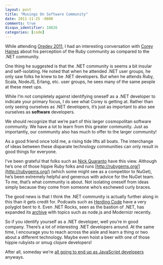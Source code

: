 ```yaml
---
layout: post
title: "Musings On Software Community"
date: 2011-11-25 -0800
comments: true
disqus_identifier: 18826
categories: [code]
---
```

While attending [Oredev 2011](http://oredev.org/2011/), I had an
interesting conversation with [Corey
Haines](http://coreyhaines.com/ "Corey Haines") about his perception of
the Ruby community as compared to the .NET community.

One thing he suggested is that the .NET community is seems a bit insular
and self-isolating. He noted that when he attended .NET user groups, he
only saw folks he knew to be .NET developers. But when he attends Ruby,
Scala, NodeJS, Erlang, etc. user groups, he sees many of the same people
at these meet ups.

While I’m not completely against identifying oneself as a .NET developer
to indicate your primary focus, I do see what Corey is getting at.
Rather than only seeing ourselves as .NET developers, it’s just as
important to also see ourselves as **software** developers.

We should recognize that we’re part of this larger cosmopolitan software
community. We have a lot to learn from this greater community. Just as
importantly, our community also has much to offer to the larger
community!

As a good friend once told me, a rising tide lifts all boats. The
interchange of ideas between these disparate technology communities can
only result in good things for everyone.

I’ve been grateful that folks such as [Nick
Quaranto](http://quaran.to/ "Nick Quaranto") have this view. Although
he’s one of those hippie Ruby folks and runs
[http://rubygems.org/](http://rubygems.org/) (which some might see as a
competitor to NuGet), he’s been extremely helpful and generous with
advice for the NuGet team. To me, that’s what community is about. Not
isolating oneself from ideas simply because they come from someone who’s
eschewed curly braces.

The good news is that I think the .NET community is actually further
along in this than it gets credit for. Podcasts such as [Herding
Code](http://herdingcode.com/ "Herding Code") have a very polyglot bent
to it. Even .NET Rocks, seen as the bastion of .NET, has expanded its
[archive](http://www.dotnetrocks.com/archives.aspx ".NET Rocks") with
topics such as node.js and Modernizr recently.

So if you identify yourself as a .NET developer, well you’re in good
company. There’s a lot of interesting .NET developers around. At the
same time, I encourage you to reach across the aisle and learn a thing
or two about a different technology. Maybe even hoist a beer with one of
those hippie rubyists or smug clojure developers!

After all, someday we’re [all going to end up as JavaScript
developers](http://www.codinghorror.com/blog/2007/07/the-principle-of-least-power.html "The Principle of Least Power")
anyways.

